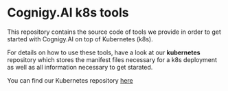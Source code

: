 # Cognigy.AI k8s tools
This repository contains the source code of tools we provide in order to get started with Cognigy.AI on top of Kubernetes (k8s).

For details on how to use these tools, have a look at our **kubernetes** repository which stores the manifest files necessary for a k8s deployment as well as all information necessary to get starated.

You can find our Kubernetes repository [here](https://github.com/Cognigy/kubernetes)